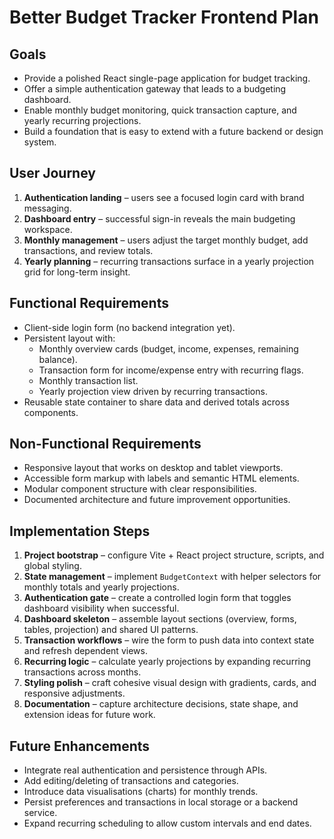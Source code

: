 # Better Budget Tracker Frontend Plan

## Goals
- Provide a polished React single-page application for budget tracking.
- Offer a simple authentication gateway that leads to a budgeting dashboard.
- Enable monthly budget monitoring, quick transaction capture, and yearly recurring projections.
- Build a foundation that is easy to extend with a future backend or design system.

## User Journey
1. **Authentication landing** – users see a focused login card with brand messaging.
2. **Dashboard entry** – successful sign-in reveals the main budgeting workspace.
3. **Monthly management** – users adjust the target monthly budget, add transactions, and review totals.
4. **Yearly planning** – recurring transactions surface in a yearly projection grid for long-term insight.

## Functional Requirements
- Client-side login form (no backend integration yet).
- Persistent layout with:
  - Monthly overview cards (budget, income, expenses, remaining balance).
  - Transaction form for income/expense entry with recurring flags.
  - Monthly transaction list.
  - Yearly projection view driven by recurring transactions.
- Reusable state container to share data and derived totals across components.

## Non-Functional Requirements
- Responsive layout that works on desktop and tablet viewports.
- Accessible form markup with labels and semantic HTML elements.
- Modular component structure with clear responsibilities.
- Documented architecture and future improvement opportunities.

## Implementation Steps
1. **Project bootstrap** – configure Vite + React project structure, scripts, and global styling.
2. **State management** – implement `BudgetContext` with helper selectors for monthly totals and yearly projections.
3. **Authentication gate** – create a controlled login form that toggles dashboard visibility when successful.
4. **Dashboard skeleton** – assemble layout sections (overview, forms, tables, projection) and shared UI patterns.
5. **Transaction workflows** – wire the form to push data into context state and refresh dependent views.
6. **Recurring logic** – calculate yearly projections by expanding recurring transactions across months.
7. **Styling polish** – craft cohesive visual design with gradients, cards, and responsive adjustments.
8. **Documentation** – capture architecture decisions, state shape, and extension ideas for future work.

## Future Enhancements
- Integrate real authentication and persistence through APIs.
- Add editing/deleting of transactions and categories.
- Introduce data visualisations (charts) for monthly trends.
- Persist preferences and transactions in local storage or a backend service.
- Expand recurring scheduling to allow custom intervals and end dates.
